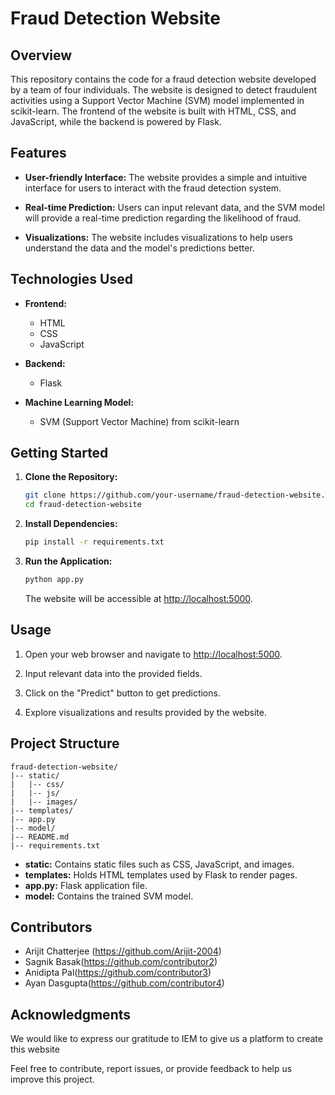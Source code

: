 # Fraud Detection Website

## Overview

This repository contains the code for a fraud detection website developed by a team of four individuals. The website is designed to detect fraudulent activities using a Support Vector Machine (SVM) model implemented in scikit-learn. The frontend of the website is built with HTML, CSS, and JavaScript, while the backend is powered by Flask.

## Features

- **User-friendly Interface:** The website provides a simple and intuitive interface for users to interact with the fraud detection system.

- **Real-time Prediction:** Users can input relevant data, and the SVM model will provide a real-time prediction regarding the likelihood of fraud.

- **Visualizations:** The website includes visualizations to help users understand the data and the model's predictions better.

## Technologies Used

- **Frontend:**
  - HTML
  - CSS
  - JavaScript

- **Backend:**
  - Flask

- **Machine Learning Model:**
  - SVM (Support Vector Machine) from scikit-learn

## Getting Started

1. **Clone the Repository:**
   ```bash
   git clone https://github.com/your-username/fraud-detection-website.git
   cd fraud-detection-website
   ```

2. **Install Dependencies:**
   ```bash
   pip install -r requirements.txt
   ```

3. **Run the Application:**
   ```bash
   python app.py
   ```
   The website will be accessible at [http://localhost:5000](http://localhost:5000).

## Usage

1. Open your web browser and navigate to [http://localhost:5000](http://localhost:5000).

2. Input relevant data into the provided fields.

3. Click on the "Predict" button to get predictions.

4. Explore visualizations and results provided by the website.

## Project Structure

```
fraud-detection-website/
|-- static/
|   |-- css/
|   |-- js/
|   |-- images/
|-- templates/
|-- app.py
|-- model/
|-- README.md
|-- requirements.txt
```

- **static:** Contains static files such as CSS, JavaScript, and images.
- **templates:** Holds HTML templates used by Flask to render pages.
- **app.py:** Flask application file.
- **model:** Contains the trained SVM model.

## Contributors

- Arijit Chatterjee (https://github.com/Arijit-2004)
- Sagnik Basak(https://github.com/contributor2)
- Anidipta Pal(https://github.com/contributor3)
- Ayan Dasgupta(https://github.com/contributor4)

## Acknowledgments

We would like to express our gratitude to IEM to give us a platform to create this website 

Feel free to contribute, report issues, or provide feedback to help us improve this project.

